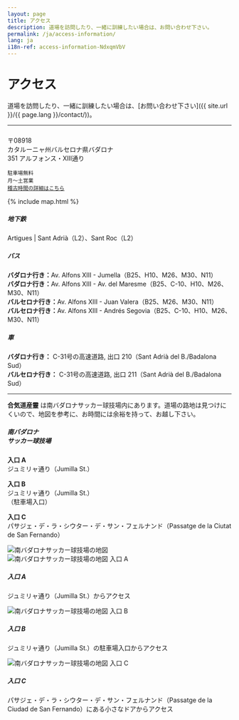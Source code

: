 ```yaml
---
layout: page
title: アクセス
description: 道場を訪問したり、一緒に訓練したい場合は、お問い合わせ下さい。
permalink: /ja/access-information/
lang: ja
i18n-ref: access-information-NdxqmVbV
---
```


# アクセス

道場を訪問したり、一緒に訓練したい場合は、[お問い合わせ下さい]({{ site.url }}/{{ page.lang }}/contact/))。

<hr>

<div class="card mb-3">
  <div class="row no-gutters">
    <div class="col-lg-4">
      <div class="card-body">
        <h5 class="card-title"><!-- Aikido Musubi --></h5>
        <p class="card-text">
          〒08918<br>
          カタルーニャ州バルセロナ県バダロナ<br>
          351 アルフォンス・XIII通り
        </p>
        <p class="card-text">
          <small class="text-muted">
            駐車場無料<br>
            月～土営業<br>
            <a href="{{ site.url }}/{{ page.lang }}/training-schedule/">稽古時間の詳細はこちら</a>
          </small>
        </p>
      </div>
    </div>
    <div class="col-lg-8">
      <div class="map">
        {% include map.html %}
      </div>
    </div>
  </div>
</div>

<div class="media">
  <i class="fas fa-subway"></i>
  <div class="media-body">
    <h5 class="mt-0">地下鉄</h5>
    <p>Artigues | Sant Adrià（L2）、Sant Roc（L2）</p>
  </div>
</div>

<div class="media">
  <i class="fas fa-bus"></i>
  <div class="media-body">
    <h5 class="mt-0">バス</h5>
    <p>
      <b>バダロナ行き：</b>Av. Alfons XIII - Jumella（B25、H10、M26、M30、N11）<br>
      <b>バダロナ行き：</b>Av. Alfons XIII - Av. del Maresme（B25、C-10、H10、M26、M30、N11）<br>
      <b>バルセロナ行き：</b>Av. Alfons XIII - Juan Valera（B25、M26、M30、N11）<br>
      <b>バルセロナ行き：</b>Av. Alfons XIII - Andrés Segovia（B25、C-10、H10、M26、M30、N11）
    </p>
  </div>
</div>

<div class="media">
  <i class="fas fa-car"></i>
  <div class="media-body">
    <h5 class="mt-0">車</h5>
    <p>
      <b>バダロナ行き：</b> C-31号の高速道路, 出口 210（Sant Adrià del B./Badalona Sud）<br>
      <b>バルセロナ行き：</b> C-31号の高速道路, 出口 211（Sant Adrià del B./Badalona Sud）
    </p>
  </div>
</div>

<hr>

__合気道産靈__ は南バダロナサッカー球技場内にあります。道場の路地は見つけにくいので、地図を参考に、お時間には余裕を持って、お越し下さい。

<div class="card mb-3">
  <div class="row no-gutters">
    <div class="col-lg-4">
      <div class="card-body">
        <h5 class="card-title">南バダロナ<br>サッカー球技場</h5>
        <p class="card-text">
          <b>入口 <span>A</span></b><br>
          ジュミリャ通り（Jumilla St.）
        </p>
        <p class="card-text">
          <b>入口 <span>B</span></b><br>
          ジュミリャ通り（Jumilla St.）<br>（駐車場入口）
        </p>
        <p class="card-text">
          <b>入口 <span>C</span></b><br>
          パサジェ・デ・ラ・シウター・デ・サン・フェルナンド（Passatge de la Ciutat de San Fernando）
        </p>
      </div>
    </div>
    <div class="col-lg-8">
      <picture>
        <source type="image/webp" data-srcset="{{ site.url }}/images/access-information-NdxqmVbV-{{ page.lang }}.webp" class="card-img-top lazyload">
        <source type="image/jpeg" data-srcset="{{ site.url }}/images/access-information-NdxqmVbV-{{ page.lang }}.jpg" class="card-img-top lazyload">
        <img data-src="{{ site.url }}/images/access-information-NdxqmVbV-{{ page.lang }}.jpg" class="card-img-top lazyload" alt="南バダロナサッカー球技場の地図">
      </picture>
    </div>
  </div>
</div>

<div class="card-group">
  <div class="card">
    <picture>
      <source type="image/webp" data-srcset="{{ site.url }}/images/access-information-NdxqmVbV-a.webp" class="card-img-top lazyload">
      <source type="image/jpeg" data-srcset="{{ site.url }}/images/access-information-NdxqmVbV-a.jpg" class="card-img-top lazyload">
      <img data-src="{{ site.url }}/images/access-information-NdxqmVbV-a.jpg" class="card-img-top lazyload" alt="南バダロナサッカー球技場の地図 入口 A">
    </picture>
    <div class="card-body">
      <h5 class="card-title">入口 <span>A</span></h5>
      <p class="card-text">ジュミリャ通り（Jumilla St.）からアクセス</p>
    </div>
  </div>
  <div class="card">
    <picture>
      <source type="image/webp" data-srcset="{{ site.url }}/images/access-information-NdxqmVbV-b.webp" class="card-img-top lazyload">
      <source type="image/jpeg" data-srcset="{{ site.url }}/images/access-information-NdxqmVbV-b.jpg" class="card-img-top lazyload">
      <img data-src="{{ site.url }}/images/access-information-NdxqmVbV-b.jpg" class="card-img-top lazyload" alt="南バダロナサッカー球技場の地図 入口 B">
    </picture>
    <div class="card-body">
      <h5 class="card-title">入口 <span>B</span></h5>
      <p class="card-text">ジュミリャ通り（Jumilla St.）の駐車場入口からアクセス</p>
    </div>
  </div>
  <div class="card">
    <picture>
      <source type="image/webp" data-srcset="{{ site.url }}/images/access-information-NdxqmVbV-c.webp" class="card-img-top lazyload">
      <source type="image/jpeg" data-srcset="{{ site.url }}/images/access-information-NdxqmVbV-c.jpg" class="card-img-top lazyload">
      <img data-src="{{ site.url }}/images/access-information-NdxqmVbV-c.jpg" class="card-img-top lazyload" alt="南バダロナサッカー球技場の地図 入口 C">
    </picture>
    <div class="card-body">
      <h5 class="card-title">入口 <span>C</span></h5>
      <p class="card-text">パサジェ・デ・ラ・シウター・デ・サン・フェルナンド（Passatge de la Ciudad de San Fernando）にある小さなドアからアクセス</p>
    </div>
  </div>
</div>
